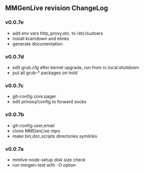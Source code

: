 ## MMGenLive revision ChangeLog

### v0.0.7e
+ add env vars http_proxy,etc. to /etc/sudoers
+ install kramdown and elinks
+ generate documentation

### v0.0.7d
+ edit grub.cfg after kernel upgrade, run from rc.local.shutdown
+ put all grub-* packages on hold

### v0.0.7c
+ git-config core.pager 
+ edit privoxy/config to forward socks

### v0.0.7b
+ git-config user,email
+ clone MMGenLive repo
+ make bin,doc,scripts directories symlinks

### v0.0.7a
+ mmlive-node-setup disk size check
+ run mmgen-test with -O option
